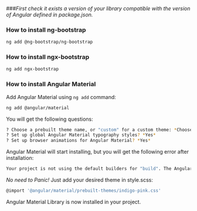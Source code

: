 <!--
 Copyright 2023 UDSM DHIS2 Lab All rights reserved.
 Use of this source code is governed by a BSD-style
 license that can be found in the LICENSE file.
-->

###*First check it exists a version of your library compatible with the version of Angular defined in package.json.*

### How to install ng-bootstrap

``` bash
ng add @ng-bootstrap/ng-bootstrap
```

### How to install ngx-bootstrap

``` bash
ng add ngx-bootstrap
```

### How to install Angular Material

Add Angular Material using `ng add` command:

``` bash
ng add @angular/material
```
You will get the following questions:

``` bash
? Choose a prebuilt theme name, or "custom" for a custom theme: *Choose any theme you like here*
? Set up global Angular Material typography styles? *Yes* 
? Set up browser animations for Angular Material? *Yes*
```
Angular Material will start installing, but you will get the following error after installation:

``` bash
Your project is not using the default builders for "build". The Angular Material schematics cannot add a theme to the workspace configuration if the builder has been changed.
```
*No need to Panic!* Just add your desired theme in style.scss:

``` bash
@import '@angular/material/prebuilt-themes/indigo-pink.css'
```
Angular Material Library is now installed in your project.
